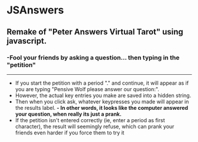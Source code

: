 # JSAnswers
## Remake of "Peter Answers Virtual Tarot" using javascript. 

### -Fool your friends by asking a question... then typing in the "petition"
**********************************************************
  - If you start the petition with a period "." and continue, it will appear as if you are
  typing "Pensive Wolf please answer our question:". 
  - However, the actual key entries you make are saved into a hidden string.
  - Then when you click ask, whatever keypresses you made will appear in the results label.
  __- In other words, it looks like the computer answered your question, when really its just a prank.__
  - If the petition isn't entered correctly (ie, enter a period as first character), the result
  will seemingly refuse, which can prank your friends even harder if you force them to try it
